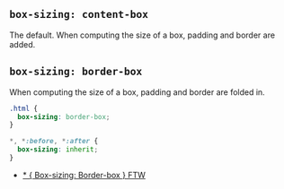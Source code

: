 ## `box-sizing: content-box`
The default. When computing the size of a box, padding and border are added.

## `box-sizing: border-box`
When computing the size of a box, padding and border are folded in.

```css
.html {
  box-sizing: border-box;
}

*, *:before, *:after {
  box-sizing: inherit;
}
```

- [* { Box-sizing: Border-box } FTW](http://www.paulirish.com/2012/box-sizing-border-box-ftw/)
